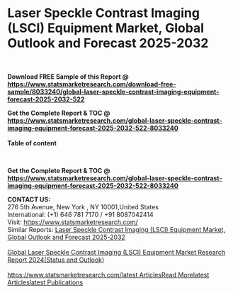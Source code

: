 <h1>Laser Speckle Contrast Imaging (LSCI) Equipment Market, Global Outlook and Forecast 2025-2032</h1><br/><p><strong>Download FREE Sample of this Report @ <a href="https://www.statsmarketresearch.com/download-free-sample/8033240/global-laser-speckle-contrast-imaging-equipment-forecast-2025-2032-522">https://www.statsmarketresearch.com/download-free-sample/8033240/global-laser-speckle-contrast-imaging-equipment-forecast-2025-2032-522</a></strong></p><div><b>Get the Complete Report & TOC @ <a href="https://www.statsmarketresearch.com/global-laser-speckle-contrast-imaging-equipment-forecast-2025-2032-522-8033240">https://www.statsmarketresearch.com/global-laser-speckle-contrast-imaging-equipment-forecast-2025-2032-522-8033240</a></b></div><br><b>Table of content</b><p><br><div><b>Get the Complete Report & TOC @ <a href="https://www.statsmarketresearch.com/global-laser-speckle-contrast-imaging-equipment-forecast-2025-2032-522-8033240">https://www.statsmarketresearch.com/global-laser-speckle-contrast-imaging-equipment-forecast-2025-2032-522-8033240</a></b></div></p> <b>CONTACT US:</b><br>276 5th Avenue, New York , NY 10001,United States<br>International: (+1) 646 781 7170 / +91 8087042414<br>Visit: <a href="https://www.statsmarketresearch.com/">https://www.statsmarketresearch.com/</a><br>Similar Reports: <a href="https://www.statsmarketresearch.com/global-laser-speckle-contrast-imaging-equipment-forecast-2025-2032-522-8033240">Laser Speckle Contrast Imaging (LSCI) Equipment Market, Global Outlook and Forecast 2025-2032</a><br/><br/><a href="https://www.statsmarketresearch.com/global-laser-speckle-contrast-imaging-equipment-forecast-2025-2032-522-8033240">Global Laser Speckle Contrast Imaging (LSCI) Equipment Market Research Report 2024(Status and Outlook)</a><br/><br/><a href="https://gyeongbokgung.com">https://www.statsmarketresearch.com/</a><a href="https://hallyeomaritime.com">latest Articles</a><a href="https://jingwansa.com">Read More</a><a href=https://nguoiviet.jp/">latest Articles</a><a href="https://www.intelmarketresearch.com/">latest Publications</a>